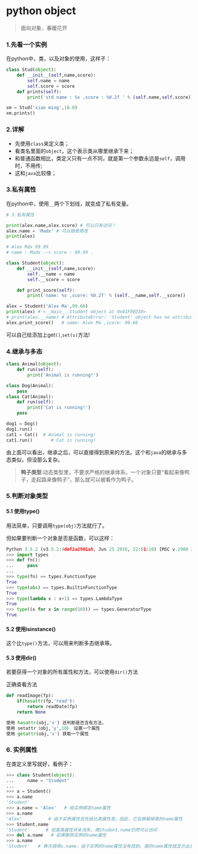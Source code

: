 # python object

> 面向对象，春暖花开

### 1.先看一个实例

在python中，类，以及对象的使用，这样子：
```python
class Stud(object):
	def __init__(self,name,score):
		self.name = name
		self.score = score
	def prints(self):
		print('std name : %s ,score : %0.2f ' % (self.name,self.score))

xm = Stud('xiao ming',18.0)
xm.prints()
```

### 2.详解

+ 先使用`class`来定义类；
+ 看类名里面的`object`，这个表示类从哪里继承下来；
+ 和普通函数相比，类定义只有一点不同，就是第一个参数永远是`self`，调用时，不用传;
+ 这和`java`比较像；

### 3.私有属性

在python中，使用`__`两个下划线，就变成了私有变量。

```python
# 3.私有属性

print(alex.name,alex.score) # 可以只有访问！
alex.name = 'Madx' # 可以随意修改
print(alex)

# Alex Mdx 99.99
# name : Madx --> score : 99.99 .

class Student(object):
	def __init__(self,name,score):
		self.__name = name
		self.__score = score

	def print_score(self):
		print('name: %s ,score: %0.2f' % (self.__name,self.__score))

alex = Student('Alex Ma',99.66)
print(alex) # <__main__.Student object at 0x01F9ED10>
# print(alex.__name) # AttributeError: 'Student' object has no attribute '__name'
alex.print_score()   # name: Alex Ma ,score: 99.66

```

可以自己给添加上get`()`,`set(s)`方法!

### 4.继承与多态

```python
class Animal(object):
	def run(self):
		print('Animal is running!')

class Dog(Animal):
	pass
class Cat(Animal):
	def run(self):
		print('Cat is running!')
	pass

dog1 = Dog()
dog1.run()
cat1 = Cat()  # Animal is running!
cat1.run()       # Cat is running!
```

由上面可以看出，继承之后，可以直接得到原来的方法。这个和`java`的继承与多态类似，但没那么复杂。

> **鸭子类型**:动态类型里，不要求严格的继承体系，一个对象只要“看起来像鸭子，走起路来像鸭子”，那么就可以被看作为鸭子。

### 5.判断对象类型

#### 5.1 使用type()

用法简单，只要调用`type(obj)`方法就行了。

但如果要判断一个对象是否是函数，可以这样：

```python
Python 3.5.2 (v3.5.2:4def2a2901a5, Jun 25 2016, 22:01:18) [MSC v.1900 32 bit (Intel)] on win32
>>> import types
>>> def fn():
... 	pass
...
>>> type(fn) == types.FunctionType
True
>>> type(abs) == types.BuiltinFunctionType
True
>>> type(lambda x : x+1) == types.LambdaType
True
>>> type((x for x in range(10))) == types.GeneratorType
True
```

#### 5.2 使用isinstance()

这个比`type()`方法，可以用来判断多态继承等。

#### 5.3 使用dir()

若要获得一个对象的所有属性和方法，可以使用`dir()`方法

正确查看方法

```python
def readImage(fp):
	if(hasattr(fp,'read'):
		return readDate(fp)
	return None

使用 hasattr(obj,'x') 还判断是否含有方法，
使用 setattr（obj,'y',10） 设置一个属性
使用 getattr(obj,'x') 获取一个属性
```

### 6. 实例属性

在类定义里写就好，看例子：

```python
>>> class Student(object):
... 	name = "Student"
...
>>> a = Student()
>>> a.name
'Student'
>>> a.name = 'Alex'   # 给实例绑定name属性
>>> a.name
'Alex'          # 由于实例属性优先级比类属性高，因此，它会屏蔽掉类的name属性
>>> Student.name
'Student'      # 但是类属性并未消失，用Student.name仍然可以访问
>>> del a.name   # 如果删除实例的name属性
>>> a.name
'Student'   # 再次调用s.name，由于实例的name属性没有找到，类的name属性就显示出来了

```